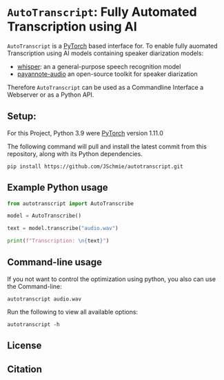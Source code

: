 
# `AutoTranscript`: Fully Automated Transcription using AI 

`AutoTranscript` is a [PyTorch](https://pytorch.org/) based interface for. To enable fully auomated Transcription using AI models containing speaker diarization models:

- [whisper](https://github.com/openai/whisper): an a general-purpose speech recognition model
- [payannote-audio](https://github.com/pyannote/pyannote-audio) an open-source toolkit for speaker diarization

Therefore `AutoTranscript` can be used as a Commandline Interface a Webserver or as a Python API.

## Setup: 
For this Project, Python 3.9 were [PyTorch](https://pytorch.org/) version 1.11.0 

The following command will pull and install the latest commit from this repository, along with its Python dependencies.

    pip install https://github.com/JSchmie/autotranscript.git
  
## Example Python usage

```python
from autotranscript import AutoTranscribe

model = AutoTranscribe()

text = model.transcribe("audio.wav")

print(f"Transcription: \n{text}")

```

## Command-line usage

If you not want to control the optimization using python, you also can use the Command-line:

	autotranscript audio.wav

Run the following to view all available options:
		
	autotranscript -h


## License 

## Citation




